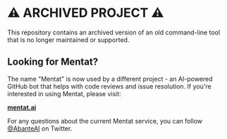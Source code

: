 # ⚠️ ARCHIVED PROJECT ⚠️

This repository contains an archived version of an old command-line tool that is no longer maintained or supported.

## Looking for Mentat?

The name "Mentat" is now used by a different project - an AI-powered GitHub bot that helps with code reviews and issue resolution. If you're interested in using Mentat, please visit:

**[mentat.ai](https://mentat.ai)**

For any questions about the current Mentat service, you can follow [@AbanteAI](https://twitter.com/AbanteAi) on Twitter.
